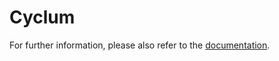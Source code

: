 # Cyclum

For further information, please also refer to the [documentation](https://lshh125.github.io/cyclum/).